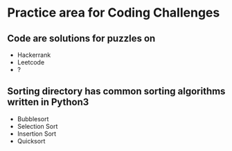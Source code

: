 # Practice area for Coding Challenges

## Code are solutions for puzzles on
- Hackerrank
- Leetcode
- ?

## Sorting directory has common sorting algorithms written in Python3
- Bubblesort
- Selection Sort
- Insertion Sort
- Quicksort
